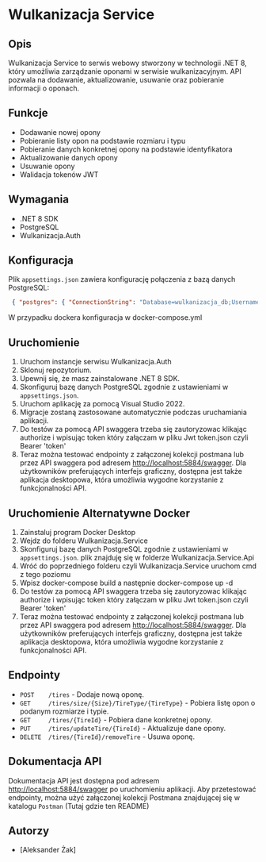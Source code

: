 # Wulkanizacja Service

## Opis
Wulkanizacja Service to serwis webowy stworzony w technologii .NET 8, który umożliwia zarządzanie oponami w serwisie wulkanizacyjnym. API pozwala na dodawanie, aktualizowanie, usuwanie oraz pobieranie informacji o oponach.

## Funkcje
- Dodawanie nowej opony
- Pobieranie listy opon na podstawie rozmiaru i typu
- Pobieranie danych konkretnej opony na podstawie identyfikatora
- Aktualizowanie danych opony
- Usuwanie opony
- Walidacja tokenów JWT

## Wymagania
- .NET 8 SDK
- PostgreSQL
- Wulkanizacja.Auth

## Konfiguracja
Plik `appsettings.json` zawiera konfigurację połączenia z bazą danych PostgreSQL:
```json
 { "postgres": { "ConnectionString": "Database=wulkanizacja_db;Username=postgres;Enlist=False;Password=admin;Port=5432;Host=localhost;TimeZone=Europe/Warsaw" } }
```
W przypadku dockera konfiguracja w docker-compose.yml


## Uruchomienie
1. Uruchom instancje serwisu Wulkanizacja.Auth
2. Sklonuj repozytorium.
3. Upewnij się, że masz zainstalowane .NET 8 SDK.
4. Skonfiguruj bazę danych PostgreSQL zgodnie z ustawieniami w `appsettings.json`.
5. Uruchom aplikację za pomocą Visual Studio 2022.
6. Migracje zostaną zastosowane automatycznie podczas uruchamiania aplikacji.
7. Do testów za pomocą API swaggera trzeba się zautoryzowac klikając authorize i wpisując token który załączam w pliku Jwt token.json czyli Bearer 'token'
8. Teraz można testować endpointy z załączonej kolekcji postmana lub przez API swaggera pod adresem [http://localhost:5884/swagger](http://localhost:5884/swagger). Dla użytkowników preferujących interfejs graficzny, dostępna jest także aplikacja desktopowa, która umożliwia wygodne korzystanie z funkcjonalności API.

## Uruchomienie Alternatywne Docker
1. Zainstaluj program Docker Desktop
2. Wejdz do folderu Wulkanizacja.Service
3. Skonfiguruj bazę danych PostgreSQL zgodnie z ustawieniami w `appsettings.json`. plik znajduję się w folderze Wulkanizacja.Service.Api
4. Wróć do poprzedniego folderu czyli Wulkanizacja.Service uruchom cmd z tego poziomu
5. Wpisz docker-compose build a następnie docker-compose up -d
6. Do testów za pomocą API swaggera trzeba się zautoryzowac klikając authorize i wpisując token który załączam w pliku Jwt token.json czyli Bearer 'token'
7. Teraz można testować endpointy z załączonej kolekcji postmana lub przez API swaggera pod adresem [http://localhost:5884/swagger](http://localhost:5884/swagger).  Dla użytkowników preferujących interfejs graficzny, dostępna jest także aplikacja desktopowa, która umożliwia wygodne korzystanie z funkcjonalności API.


## Endpointy
- `POST    /tires` - Dodaje nową oponę.
- `GET     /tires/size/{Size}/TireType/{TireType}` - Pobiera listę opon o podanym rozmiarze i typie.
- `GET     /tires/{TireId}` - Pobiera dane konkretnej opony.
- `PUT     /tires/updateTire/{TireId}` - Aktualizuje dane opony.
- `DELETE  /tires/{TireId}/removeTire` - Usuwa oponę.

## Dokumentacja API
Dokumentacja API jest dostępna pod adresem [http://localhost:5884/swagger](http://localhost:5884/swagger) po uruchomieniu aplikacji.
Aby przetestować endpointy, można użyć załączonej kolekcji Postmana znajdującej się w katalogu `Postman` (Tutaj gdzie ten README)

## Autorzy
- [Aleksander Żak]
